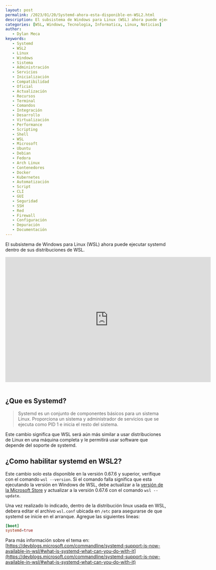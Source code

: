 ```yaml
---
layout: post
permalink: /2023/01/20/Systemd-ahora-esta-disponible-en-WSL2.html
description: El subsistema de Windows para Linux (WSL) ahora puede ejecutar systemd dentro de sus distribuciones de WSL. Este cambio significa que WSL será aún más similar a usar distribuciones de Linux en una máquina completa y le permitirá usar software que depende del soporte de systemd.
categories: [WSL, Windows, Tecnologia, Informatica, Linux, Noticias]
author:
   - Dylan Meca
keywords:
   - Systemd
   - WSL2
   - Linux
   - Windows
   - Sistema
   - Administración
   - Servicios
   - Inicialización
   - Compatibilidad
   - Oficial
   - Actualización
   - Recursos
   - Terminal
   - Comandos
   - Integración
   - Desarrollo
   - Virtualización
   - Performance
   - Scripting
   - Shell
   - WSL
   - Microsoft
   - Ubuntu
   - Debian
   - Fedora
   - Arch Linux
   - Contenedores
   - Docker
   - Kubernetes
   - Automatización
   - Script
   - CLI
   - GUI
   - Seguridad
   - SSH
   - Red
   - Firewall
   - Configuración
   - Depuración
   - Documentación
---
```


El subsistema de Windows para Linux (WSL) ahora puede ejecutar systemd dentro de sus distribuciones de WSL.

<div class='youtube-video'>
  <iframe title="video" width="640" height="390" src="https://www.youtube.com/embed/Ja3qikzd-as" frameborder="0" allowfullscreen></iframe>
</div>
<br />

## ¿Que es Systemd?

> Systemd es un conjunto de componentes básicos para un sistema Linux. Proporciona un sistema y administrador de servicios que se ejecuta como PID 1 e inicia el resto del sistema.

Este cambio significa que WSL será aún más similar a usar distribuciones de Linux en una máquina completa y le permitirá usar software que depende del soporte de systemd.

## ¿Como habilitar systemd en WSL2?

Este cambio solo esta disponible en la versión 0.67.6 y superior, verifique con el comando ```wsl --version```. Si el comando falla
significa que esta ejecutando la versión en Windows de WSL, debe actualizar a la [versión de la Microsoft Store](https://apps.microsoft.com/store/detail/windows-subsystem-for-linux/9P9TQF7MRM4R) y actualizar a la versión
0.67.6 con el comando ```wsl --update```.

Una vez realizado lo indicado, dentro de la distribución linux usada en WSL, debera editar el archivo ```wsl.conf``` ubicada en ```/etc``` para asegurarse de que systemd se inicie en el arranque. Agregue las siguientes lineas:

```conf
[boot]
systemd=true
```

Para más información sobre el tema en: [https://devblogs.microsoft.com/commandline/systemd-support-is-now-available-in-wsl/#what-is-systemd-what-can-you-do-with-it](https://devblogs.microsoft.com/commandline/systemd-support-is-now-available-in-wsl/#what-is-systemd-what-can-you-do-with-it)
